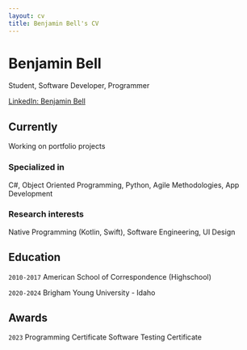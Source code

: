 ```yaml
---
layout: cv
title: Benjamin Bell's CV
---
```

# Benjamin Bell
Student, Software Developer, Programmer

<div id="webaddress">
<a href="https://www.linkedin.com/in/benjamin-bell-11231b230/">LinkedIn: Benjamin Bell</a>
</div>


## Currently

Working on portfolio projects

### Specialized in

C#, Object Oriented Programming, Python, Agile Methodologies, App Development


### Research interests

Native Programming (Kotlin, Swift), Software Engineering, UI Design


## Education

`2010-2017`
American School of Correspondence (Highschool)

`2020-2024`
Brigham Young University - Idaho


## Awards

`2023`
Programming Certificate
Software Testing Certificate

<!-- ### Footer

Last updated: May 2013 -->

